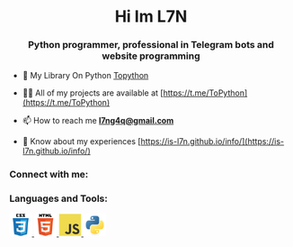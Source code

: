 <h1 align="center">Hi Im L7N</h1>
<h3 align="center">Python programmer, professional in Telegram bots and website programming</h3>

- 🔭 My Library On Python [Topython](https://github.com/is-L7N/Topython)

- 👨‍💻 All of my projects are available at [https://t.me/ToPython](https://t.me/ToPython)

- 📫 How to reach me **l7ng4q@gmail.com**

- 📄 Know about my experiences [https://is-l7n.github.io/info/](https://is-l7n.github.io/info/)

<h3 align="left">Connect with me:</h3>
<p align="left">
</p>

<h3 align="left">Languages and Tools:</h3>
<p align="left"> <a href="https://www.w3schools.com/css/" target="_blank" rel="noreferrer"> <img src="https://raw.githubusercontent.com/devicons/devicon/master/icons/css3/css3-original-wordmark.svg" alt="css3" width="40" height="40"/> </a> <a href="https://www.w3.org/html/" target="_blank" rel="noreferrer"> <img src="https://raw.githubusercontent.com/devicons/devicon/master/icons/html5/html5-original-wordmark.svg" alt="html5" width="40" height="40"/> </a> <a href="https://developer.mozilla.org/en-US/docs/Web/JavaScript" target="_blank" rel="noreferrer"> <img src="https://raw.githubusercontent.com/devicons/devicon/master/icons/javascript/javascript-original.svg" alt="javascript" width="40" height="40"/> </a> <a href="https://www.python.org" target="_blank" rel="noreferrer"> <img src="https://raw.githubusercontent.com/devicons/devicon/master/icons/python/python-original.svg" alt="python" width="40" height="40"/> </a> </p>
